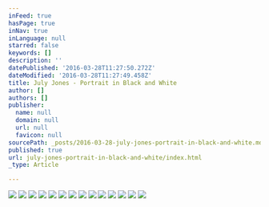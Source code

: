 ```yaml
---
inFeed: true
hasPage: true
inNav: true
inLanguage: null
starred: false
keywords: []
description: ''
datePublished: '2016-03-28T11:27:50.272Z'
dateModified: '2016-03-28T11:27:49.458Z'
title: July Jones - Portrait in Black and White
author: []
authors: []
publisher:
  name: null
  domain: null
  url: null
  favicon: null
sourcePath: _posts/2016-03-28-july-jones-portrait-in-black-and-white.md
published: true
url: july-jones-portrait-in-black-and-white/index.html
_type: Article

---
```

![](https://the-grid-user-content.s3-us-west-2.amazonaws.com/533a8103-acc6-45c5-8942-197fb5fa187f.jpg)
![](https://the-grid-user-content.s3-us-west-2.amazonaws.com/f54fed89-cf04-49c8-9c62-5e7c8d9a0b19.jpg)
![](https://the-grid-user-content.s3-us-west-2.amazonaws.com/33e2b1f8-2a0e-4ab1-96ed-73a9958c3c9c.jpg)
![](https://the-grid-user-content.s3-us-west-2.amazonaws.com/327a5c52-db6f-42af-bcf3-45c72e491d68.jpg)
![](https://the-grid-user-content.s3-us-west-2.amazonaws.com/92ea2666-78fe-443d-a8d2-1edfa761360f.jpg)
![](https://the-grid-user-content.s3-us-west-2.amazonaws.com/69b8d695-c7b2-49b1-ad36-cb9a31ca85ff.jpg)
![](https://the-grid-user-content.s3-us-west-2.amazonaws.com/456addc4-2b27-4bfa-8e54-dd8922256503.jpg)
![](https://the-grid-user-content.s3-us-west-2.amazonaws.com/3b6c736f-89f1-42f1-a288-801c284938fb.jpg)
![](https://the-grid-user-content.s3-us-west-2.amazonaws.com/6efad36a-dbd3-4aa7-b4f5-ce3400945617.jpg)
![](https://the-grid-user-content.s3-us-west-2.amazonaws.com/6555a382-1843-4ffe-87f1-8000bb66a9f4.jpg)
![](https://the-grid-user-content.s3-us-west-2.amazonaws.com/8f20c2ea-5935-4b7a-872b-0b004ffda9ad.jpg)
![](https://the-grid-user-content.s3-us-west-2.amazonaws.com/b043da0d-8860-4301-830b-39175b59a332.jpg)
![](https://the-grid-user-content.s3-us-west-2.amazonaws.com/f14ddb5d-8275-4e52-9b95-b8e8a82cd546.jpg)
![](https://the-grid-user-content.s3-us-west-2.amazonaws.com/ea8e7c69-d320-44cd-b81f-37784be62ece.jpg)